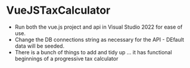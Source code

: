 # VueJSTaxCalculator

* Run both the vue.js project and api in Visual Studio 2022 for ease of use.
* Change the DB connections string as necessary for the API - DEfault data will be seeded.
* There is a bunch of things to add and tidy up ... it has functional beginnings of a progressive tax calculator
